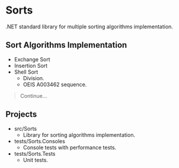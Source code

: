 # Sorts

.NET standard library for multiple sorting algorithms implementation.

## Sort Algorithms Implementation

- Exchange Sort
- Insertion Sort
- Shell Sort
  - Division.
  - OEIS A003462 sequence.

> Continue...

## Projects

- src/Sorts
  - Library for sorting algorithms implementation.
- tests/Sorts.Consoles
  - Console tests with performance tests.
- tests/Sorts.Tests
  - Unit tests.
